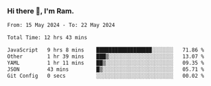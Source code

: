 ### Hi there 👋, I'm Ram.

<!--START_SECTION:waka-->

```txt
From: 15 May 2024 - To: 22 May 2024

Total Time: 12 hrs 43 mins

JavaScript   9 hrs 8 mins    ██████████████████░░░░░░░   71.86 %
Other        1 hr 39 mins    ███▒░░░░░░░░░░░░░░░░░░░░░   13.07 %
YAML         1 hr 11 mins    ██▒░░░░░░░░░░░░░░░░░░░░░░   09.35 %
JSON         43 mins         █▒░░░░░░░░░░░░░░░░░░░░░░░   05.71 %
Git Config   0 secs          ░░░░░░░░░░░░░░░░░░░░░░░░░   00.02 %
```

<!--END_SECTION:waka-->
